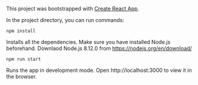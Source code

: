This project was bootstrapped with [Create React App](https://github.com/facebook/create-react-app).

In the project directory, you can run commands:
```
npm install 
```
Installs all the dependencies.
Make sure you have installed Node.js beforehand.
Downlaod Node.js 8.12.0 from https://nodejs.org/en/download/ 

```
npm run start 
```
Runs the app in development mode.
Open http://localhost:3000 to view it in the browser.






